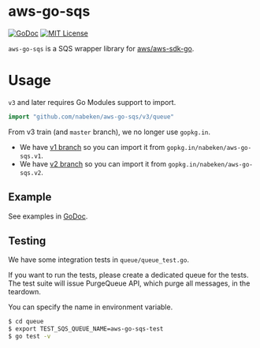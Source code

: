 # aws-go-sqs

[![GoDoc](http://img.shields.io/badge/godoc-reference-blue.svg)](http://godoc.org/github.com/nabeken/aws-go-sqs/queue)
[![MIT License](http://img.shields.io/badge/license-MIT-blue.svg)](LICENSE)

`aws-go-sqs` is a SQS wrapper library for [aws/aws-sdk-go](https://github.com/aws/aws-sdk-go).

# Usage

`v3` and later requires Go Modules support to import.
```go
import "github.com/nabeken/aws-go-sqs/v3/queue"
```

From v3 train (and `master` branch), we no longer use `gopkg.in`.

- We have [v1 branch](https://github.com/nabeken/aws-go-sqs/tree/v1) so you can import it from `gopkg.in/nabeken/aws-go-sqs.v1`.
- We have [v2 branch](https://github.com/nabeken/aws-go-sqs/tree/v2) so you can import it from `gopkg.in/nabeken/aws-go-sqs.v2`.

## Example

See examples in [GoDoc](http://godoc.org/github.com/nabeken/aws-go-sqs/queue#pkg-examples).

## Testing

We have some integration tests in `queue/queue_test.go`.

If you want to run the tests, please create a dedicated queue for the tests. The test suite will issue PurgeQueue API, which purge all messages, in the teardown.

You can specify the name in environment variable.

```sh
$ cd queue
$ export TEST_SQS_QUEUE_NAME=aws-go-sqs-test
$ go test -v
```

